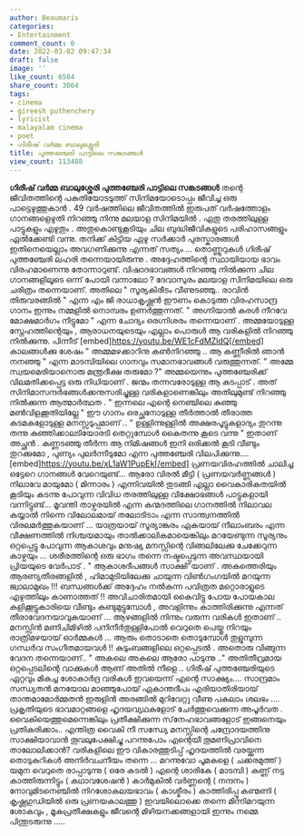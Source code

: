 ```yaml
---
author: Beaumaris
categories:
- Entertainment
comment_count: 0
date: 2022-03-02 09:47:34
draft: false
image: ''
like_count: 6584
share_count: 3064
tags:
- cinema
- gireesh puthenchery
- lyricist
- malayalam cinema
- poet
- ഗിരീഷ് വർമ്മ ബാലുശ്ശേരി
title: പുത്തഞ്ചേരി പാട്ടിലെ സങ്കടങ്ങൾ
view_count: 113488
---
```


**ഗിരീഷ് വർമ്മ ബാലുശ്ശേരി** **പുത്തഞ്ചേരി പാട്ടിലെ സങ്കടങ്ങൾ** തന്റെ ജീവിതത്തിന്റെ പകുതിയോടടുത്ത് സിനിമയോടൊപ്പം ജീവിച്ച ഒരു പാട്ടെഴുത്തുകാൻ . 49 വർഷത്തിലെ ജീവിതത്തിൽ ഇരുപത് വർഷത്തോളം ഗാനങ്ങളെഴുതി നിറഞ്ഞു നിന്നു മലയാള സിനിമയിൽ . ഏതു തരത്തിലുള്ള പാട്ടുകളും എഴുതും . അതുകൊണ്ടുകൂടിയും ചില ബുദ്ധിജീവികളുടെ പരിഹാസങ്ങളും ഏൽക്കേണ്ടി വന്നു. തനിക്ക് കിട്ടിയ ഏഴു സർക്കാർ പുരസ്കാരങ്ങൾ ഇതിനെയെല്ലാം അവഗണിക്കുന്നു എന്നത് സത്യം ... തൊണ്ണൂറുകൾ ഗിരീഷ് പുത്തഞ്ചേരി ലഹരി തന്നെയായിരുന്നു . അദ്ദേഹത്തിന്റെ സ്ഥായിയായ ഭാവം വിരഹമാണെന്നു തോന്നാറുണ്ട്. വിഷാദഭാവങ്ങൾ നിറഞ്ഞു നിൽക്കുന്ന ചില ഗാനങ്ങളിലൂടെ ഒന്ന് പോയി വന്നാലോ ? ദേവാസുരം മലയാള സിനിമയിലെ ഒരു ചരിത്രം തന്നെയാണ്. അതിലെ " സൂര്യകിരീടം വീണുടഞ്ഞു.. രാവിൻ തിരുവരങ്ങിൽ " എന്ന എം ജി രാധാകൃഷ്ണൻ ഈണം കൊടുത്ത വിരഹസാന്ദ്ര ഗാനം ഇന്നും നമ്മളിൽ നൊമ്പരം ഉണർത്തുന്നത്. " അഗ്നിയാൽ കരൾ നീറവേ മോക്ഷമാർഗം നീട്ടുമോ " എന്ന ചോദ്യം ഒരഗ്നിശരം തന്നെയാണ് . അമ്മയോടുള്ള സ്നേഹത്തിന്റെയും , ആരാധനയുടെയും എല്ലാം പൊരുൾ ആ വരികളിൽ നിറഞ്ഞു നിൽക്കുന്നു. പിന്നീട് [embed]https://youtu.be/WE1cFdMZldQ[/embed] കാലങ്ങൾക്കു ശേഷം " അമ്മമഴക്കാറിനു കൺനിറഞ്ഞു .. ആ കണ്ണീരിൽ ഞാൻ നനഞ്ഞു " എന്ന മാടമ്പിയിലെ ഗാനവും സമാനഭാവങ്ങൾ വരുത്തുന്നത്. " അമ്മേ സ്വയമെരിയാനൊരു മന്ത്രദീക്ഷ തരുമോ ?" അമ്മയെന്നും പുത്തഞ്ചേരിക്ക് വിലമതിക്കപ്പെട്ട ഒരു നിധിയാണ് . ജന്മം തന്നവരോടുള്ള ആ കടപ്പാട് . അത് സിനിമാസന്ദർഭങ്ങൾക്കനുസരിച്ചുള്ള വരികളാണെങ്കിലും അതിലുമുണ്ട് നിറഞ്ഞു നിൽക്കുന്ന ആത്മാർത്ഥത . " ഇന്നലെ എന്റെ നെഞ്ചിലെ കുഞ്ഞു മൺവിളക്കൂതിയില്ലേ " ഈ ഗാനം ഒരച്ഛനോടുള്ള തീർത്താൽ തീരാത്ത കടമകളോടുള്ള മനസ്സടുപ്പമാണ് .. " ഉള്ളിന്നുള്ളിൽ അക്ഷരപൂട്ടുകളാദ്യം തുറന്നു തന്നു കുഞ്ഞിക്കാലടിയോരടി തെറ്റുമ്പോൾ കൈതന്നു കൂടെ വന്നു " ഇതാണ് അച്ഛൻ . കണ്ണടഞ്ഞു തീർന്ന ആ നിമിഷങ്ങൾ ഇനി ഒരിക്കൽ കൂടി വീണ്ടും തുറക്കുമോ , പുണ്യം പുലർന്നീടുമോ എന്ന പുത്തഞ്ചേരി വിലപിക്കുന്നു.... [embed]https://youtu.be/xL1aW1PupEk[/embed] പ്രണയവിരഹത്തിൽ ചാലിച്ച ഒട്ടേറെ ഗാനങ്ങൾ വേറെയുണ്ട്... ആരോ വിരൽ മീട്ടി ( പ്രണയവർണ്ണങ്ങൾ ) നിലാവേ മായുമോ ( മിന്നാരം ) എന്നിവയിൽ തുടങ്ങി എല്ലാ വൈകാരികതയിൽ കൂടിയും കടന്നു പോവുന്ന വിവിധ തരത്തിലുള്ള വിക്ഷോഭങ്ങൾ പാട്ടുകളായി വന്നിട്ടുണ്ട്... മൂവന്തി താഴ്വരയിൽ എന്ന കന്മദത്തിലെ ഗാനത്തിൽ നിലാവല കയ്യാൽ നിന്നെ വിലോലമായ് തലോടിടാം എന്ന സാന്ത്വനത്തിൽ വിരലമർത്തുകയാണ് ... യാത്രയായ് സൂര്യാങ്കുരം ഏകയായ് നീലാംബരം എന്ന വീക്ഷണത്തിൽ നിശ്ചയമായും താൽക്കാലികമായെങ്കിലും മറയേണ്ടുന്ന സൂര്യനും ഒറ്റപ്പെട്ടു പോവുന്ന ആകാശവും മനുഷ്യ മനസ്സിന്റെ വിങ്ങലിലേക്കു ചേക്കേറുന്ന കാഴ്ചയും ... ശരീരത്തിന്റെ ഒരു ഭാഗം തന്നെ നഷ്ടപ്പെടുന്ന അവസ്ഥയായി പ്രിയയുടെ വേർപാട് . " ആകാശദീപങ്ങൾ സാക്ഷി"യാണ് . അകത്തെരിയും ആരണ്യതീരങ്ങളിൽ , ഹിമാമുടിയിലേക്കു ചായുന്ന വിൺഗംഗയിൽ മറയുന്ന ജ്വാലാമുഖം !!! ബന്ധങ്ങൾക്ക് അദ്ദേഹം നൽകുന്ന പവിത്രത മറ്റൊരാളുടെ എഴുത്തിലും കാണാത്തത് !! അവിചാരിതമായി കൈവിട്ടു പോയ പോയകാല കളിക്കൂട്ടുകാരിയെ വീണ്ടും കണ്ടുമുട്ടുമ്പോൾ , അവളിന്നും കാത്തിരിക്കുന്നു എന്നത് തീരാവേദനയാവുകയാണ് ... ആഴങ്ങളിൽ നിന്നും വരുന്ന വരികൾ ഇതാണ് .. മനസ്സിൻ മണിചിമിഴിൽ പനിനീർതുള്ളിപോൽ വെറുതെ പെയ്തു നിറയും രാത്രിമഴയായ് ഓർമ്മകൾ ... ആരും തൊടാതെ തൊടുമ്പോൾ തുളുമ്പുന്ന ഗന്ധർവ സംഗീതമായവൾ !! കുടുംബങ്ങളിലെ ഒറ്റപ്പെടൽ . അതൊരു വിങ്ങുന്ന വേദന തന്നെയാണ്.. " അകലെ അകലെ ആരോ പാടുന്നു .." അതിതീവ്രമായ ഒറ്റപ്പെടലിന്റെ വാക്കുകൾ ആണ് അതിൽ നീളെ .. ഗിരീഷ് പുത്തഞ്ചേരിയുടെ ഏറ്റവും മികച്ച ശോകാർദ്ര വരികൾ ഇവയെന്ന് എന്റെ സാക്ഷ്യം.... സാന്ദ്രമാം സന്ധ്യതൻ മനയോല മാഞ്ഞുപോയ് ഏകാന്തദീപം എരിയാതിരിയായ് താന്തമാമോർമ്മതൻ ഇരുളിൻ അരങ്ങിൽ മുറിവേറ്റു വീണു പകലാം ശലഭം .... പ്രകൃതിയുടെ ഭാവമാറ്റങ്ങളെ ഹൃദയവ്യഥകളോട് ചേർത്തുവെക്കുന്ന അപൂർവത . വൈകിയെത്തുമെന്നെങ്കിലും പ്രതീക്ഷിക്കുന്ന സ്‌നേഹഭാവങ്ങളോട് ഇങ്ങനെയും പ്രതികരിക്കാം.. എന്തിത്ര വൈകി നീ സന്ധ്യേ മനസ്സിന്റെ ചന്ദ്രോദയത്തിനു സാക്ഷിയാവാൻ തൂവലുപേക്ഷിച്ചു പറന്നുപോം എന്റെയീ തൂമണിപ്രാവിനെ താലോലിക്കാൻ? വരികളിലെ ഈ വികാരത്തുടിപ്പ് ഹൃദയത്തിൽ വരയ്ക്കുന്ന തൊടുകുറികൾ അനിർവചനീയം തന്നെ ... മറന്നുവോ പൂമകളെ ( ചക്കരമുത്ത് ) യമുന വെറുതെ രാപ്പാടുന്നു ( ഒരേ കടൽ ) എന്റെ ശാരികേ ( മാടമ്പി ) കണ്ണ് നട്ട കാത്തിരുന്നിട്ടും ( കഥാവശേഷൻ ) കാർമുകിൽ വർണ്ണന്റെ ( നന്ദനം ) നോവുമിടനെഞ്ചിൽ നിറശോകലയഭാവം ( കാശ്മീരം ) കാത്തിരിപ്പൂ കണ്മണി ( കൃഷ്ണഗുഡിയിൽ ഒരു പ്രണയകാലത്തു ) ഇവയിലൊക്കെ തന്നെ മിന്നിമറയുന്ന ശോകവും , മൂകപ്രതീക്ഷകളും ജീവന്റെ മിഴിയനക്കങ്ങളായി ഇന്നും നമ്മെ പിന്തുടരുന്നു .....